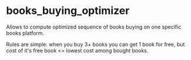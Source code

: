 # books_buying_optimizer
Allows to compute optimized sequence of books buying on one specific books platform.

Rules are simple:
when you buy 3+ books you can get 1 book for free,
but cost of it's free book <= lowest cost among bought books.

